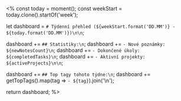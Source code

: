 <% 
const today = moment();
const weekStart = today.clone().startOf('week');

let dashboard = `# Týdenní přehled (${weekStart.format('DD.MM')} - ${today.format('DD.MM')})\n\n`;

dashboard += `## Statistiky:\n`;
dashboard += `- Nové poznámky: ${newNotesCount}\n`;
dashboard += `- Dokončené úkoly: ${completedTasks}\n`;
dashboard += `- Aktivní projekty: ${activeProjects}\n\n`;

dashboard += `## Top tagy tohoto týdne:\n`;
dashboard += getTopTags().map(tag => `- ${tag}`).join('\n');

return dashboard;
%>  